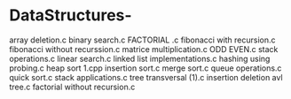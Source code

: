 # DataStructures-
array deletion.c
binary search.c
FACTORIAL .c
fibonacci with recursion.c
fibonacci without recurssion.c
matrice multiplication.c
ODD EVEN.c
stack operations.c
linear search.c
linked list implementations.c
hashing using probing.c
heap sort 1.cpp
insertion sort.c
merge sort.c
queue operations.c
quick sort.c
stack applications.c
tree transversal (1).c
insertion deletion avl tree.c
factorial without recursion.c
